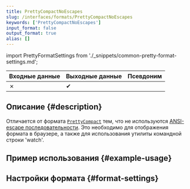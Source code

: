 ```yaml
---
title: PrettyCompactNoEscapes
slug: /interfaces/formats/PrettyCompactNoEscapes
keywords: ['PrettyCompactNoEscapes']
input_format: false
output_format: true
alias: []
---
```


import PrettyFormatSettings from './_snippets/common-pretty-format-settings.md';

| Входные данные | Выходные данные  | Псевдоним |
|----------------|------------------|-----------|
| ✗              | ✔                |           |

## Описание {#description}

Отличается от формата [`PrettyCompact`](./PrettyCompact.md) тем, что не используются [ANSI-escape последовательности](http://en.wikipedia.org/wiki/ANSI_escape_code). 
Это необходимо для отображения формата в браузере, а также для использования утилиты командной строки 'watch'.

## Пример использования {#example-usage}

## Настройки формата {#format-settings}

<PrettyFormatSettings/>
